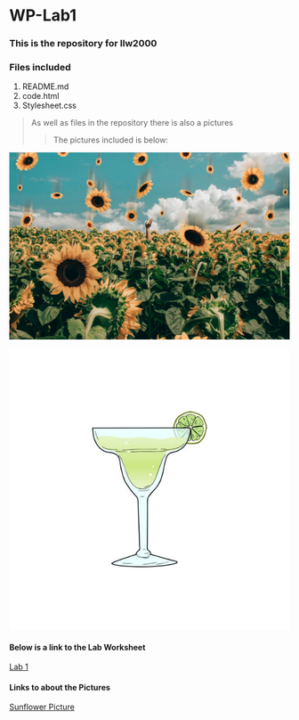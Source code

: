 # WP-Lab1

### This is the repository for llw2000

### Files included
1. README.md
2. code.html
3. Stylesheet.css
  
> As well as files in the repository there is also a pictures
> > The pictures included is below:

![Sunflower](/sunflower1.jpg "sunflower")

![Cocktail](/COCKTAIL.jpg "cocktail")



#### Below is a link to the Lab Worksheet
[Lab 1](https://canvas.hw.ac.uk/courses/5395/assignments/44108)

#### Links to about the Pictures
[Sunflower Picture](SunflowerPic.md) 

